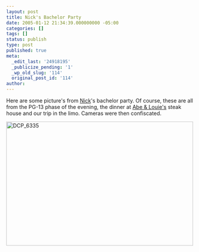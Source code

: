 ```yaml
---
layout: post
title: Nick's Bachelor Party
date: 2005-01-12 21:34:39.000000000 -05:00
categories: []
tags: []
status: publish
type: post
published: true
meta:
  _edit_last: '24918195'
  _publicize_pending: '1'
  _wp_old_slug: '114'
  original_post_id: '114'
author: 
---
```

Here are some picture's from <a href="http://www.nicholaslowe.com">Nick</a>'s bachelor party.  Of course, these are all from the PG-13 phase of the evening, the dinner at <a href="http://www.bbrginc.com/al/1.html">Abe &amp; Louie's</a> steak house and our trip in the limo.  Cameras were then confiscated.

<a href="http://www.flickr.com/photos/matthewsim/sets/72157603276696791/" title="DCP_6335 by Matthew Simoneau, on Flickr"><img src="http://farm3.staticflickr.com/2122/2057200343_a698b43d99.jpg" width="500" height="333" alt="DCP_6335" /></a>
